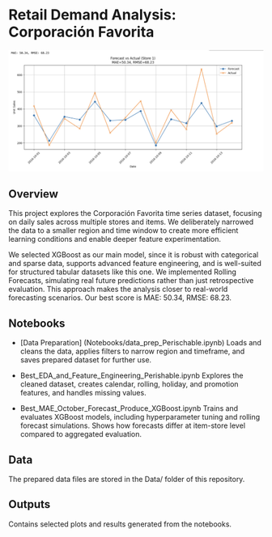 # Retail Demand Analysis: Corporación Favorita
![Sample Forecast](Output/Forecast%20Result.png)

## Overview

This project explores the Corporación Favorita time series dataset, focusing on daily sales across multiple stores and items.
We deliberately narrowed the data to a smaller region and time window to create more efficient learning conditions and enable deeper feature experimentation.

We selected XGBoost as our main model, since it is robust with categorical and sparse data, supports advanced feature engineering, and is well-suited for structured tabular datasets like this one. We implemented Rolling Forecasts, simulating real future predictions rather than just retrospective evaluation. This approach makes the analysis closer to real-world forecasting scenarios.
Our best score is MAE: 50.34, RMSE: 68.23.

## Notebooks

- [Data Preparation] (Notebooks/data_prep_Perischable.ipynb)
Loads and cleans the data, applies filters to narrow region and timeframe, and saves prepared dataset for further use.

- Best_EDA_and_Feature_Engineering_Perishable.ipynb
Explores the cleaned dataset, creates calendar, rolling, holiday, and promotion features, and handles missing values.

- Best_MAE_October_Forecast_Produce_XGBoost.ipynb
Trains and evaluates XGBoost models, including hyperparameter tuning and rolling forecast simulations. Shows how forecasts differ at item-store level compared to aggregated evaluation.

## Data

The prepared data files are stored in the Data/ folder of this repository.

## Outputs

Contains selected plots and results generated from the notebooks.
